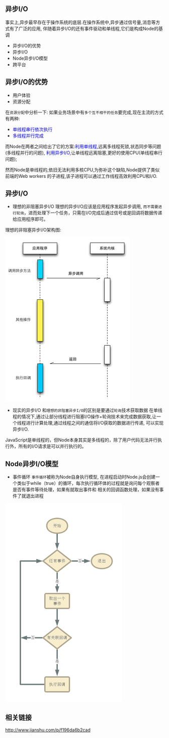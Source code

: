 ## 异步I/O

事实上,异步最早存在于操作系统的底层.在操作系统中,异步通过信号量,消息等方式有了广泛的应用,
伴随着异步I/O的还有事件驱动和单线程,它们是构成Node的基调

* 异步I/O的优势
* 异步I/O
* Node异步I/O模型
* 跨平台

## 异步I/O的优势

* 用户体验
* 资源分配

在`资源分配`中分析一下:
如果业务场景中有`多个互不相干的任务`要完成,现在主流的方式有两种:

* <span style="color:blue">单线程串行依次执行</span>
* <span style="color:blue">多线程并行完成</span>

而Node在两者之间给出了它的方案:<span style="color:blue">利用单线程</span>,远离多线程死锁,状态同步等问题(多线程并行的问题),
<span style="color:blue">利用异步I/O</span>,让单线程远离阻塞,更好的使用CPU(单线程串行问题);

然而Node是单线程的,依旧无法利用多核CPU,为弥补这个缺陷,Node提供了类似前端的Web workers
的子进程,该子进程可以通过工作线程高效利用CPU和I/O.

## 异步I/O

* 理想的非阻塞异步I/O
理想的异步I/O应该是应用程序发起异步调用, `而不需要进行轮询`，进而处理下一个任务，只需在I/O完成后通过信号或是回调将数据传递给应用程序即可。

理想的非阻塞异步I/O架构图:

![理想的异步I-O模型.png](https://github.com/WenNingZhang/learnNode/blob/master/README/picture/理想的异步I-O模型.png?raw=true)

* 现实的异步I/O
和`理想的非阻塞异步I/O`的区别是要通过`轮询`技术获取数据
在单线程的情况下,通过让部分线程进行阻塞I/O操作+轮询技术来完成数据获取,让一个线程进行计算处理,通过线程之间的通信将I/O获取的数据进行传递,
可以实现异步I/O.

JavaScript是单线程的，但Node本身其实是多线程的，除了用户代码无法并行执行外，所有的I/O请求是可以并行执行的。

## Node异步I/O模型

* 事件循环
  `事件循环`被称为Node自身执行模型,
在进程启动时Node.js会创建一个类似于while（true）的循环，每次执行循环体的过程就是询问每个观察者是否有事件等待处理，如果有就取出事件和
相关的回调函数处理，如果没有事件了就退出进程

![理想的异步I-O模型.png](https://github.com/WenNingZhang/learnNode/blob/master/README/picture/事件循环.png?raw=true)

## 相关链接

http://www.jianshu.com/p/f196da6b2cad